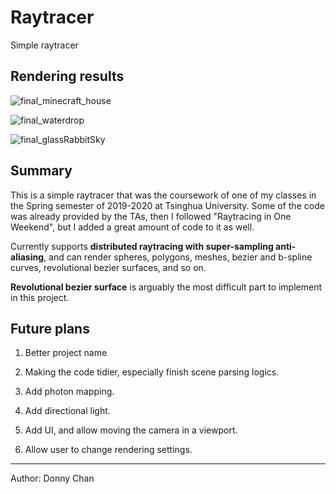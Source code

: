 # Raytracer
Simple raytracer

## Rendering results

![final_minecraft_house](https://github.com/Blazing-Bonfire/raytracer/tree/master/README.assets/final_minecraft_house.bmp)

![final_waterdrop](https://github.com/Blazing-Bonfire/raytracer/tree/master/README.assets/final_waterdrop.bmp)

![final_glassRabbitSky](https://github.com/Blazing-Bonfire/raytracer/tree/master/README.assets/final_glassRabbitSky.bmp)

## Summary

This is a simple raytracer that was the coursework of one of my classes in the Spring semester of 2019-2020 at Tsinghua University. Some of the code was already provided by the TAs, then I followed "Raytracing in One Weekend", but I added a great amount of code to it as well.

Currently supports **distributed raytracing with super-sampling anti-aliasing**, and can render spheres, polygons, meshes, bezier and b-spline curves, revolutional bezier surfaces, and so on.

**Revolutional bezier surface** is arguably the most difficult part to implement in this project.

## Future plans

1. Better project name
2. Making the code tidier, especially finish scene parsing logics.

2. Add photon mapping.
3. Add directional light.
4. Add UI, and allow moving the camera in a viewport.
5. Allow user to change rendering settings.


-----------------------
Author: Donny Chan
